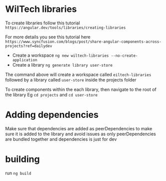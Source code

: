 # WilTech libraries


To create libraries follow this tutorial
`https://angular.dev/tools/libraries/creating-libraries`

For more details you see this tutorial here `https://www.syncfusion.com/blogs/post/share-angular-components-across-projects?ref=dailydev`


* Create a workspace `ng new wiltech-libraries --no-create-application`
* Create a library `ng generate library user-store`

The command above will create a workspace called `eiltech-libraries` followed by a library called `user-store` inside the projects folder

To create components within the each library, then navigate to the root of the library Eg `cd projects` and `cd user-store`

# Adding dependencies
Make sure that dependencies are added as peerDependencies to make sure it is added to the library and avoid issues as only peerDependencies are bundled together and dependencies is just for dev

# building
run `ng build`

